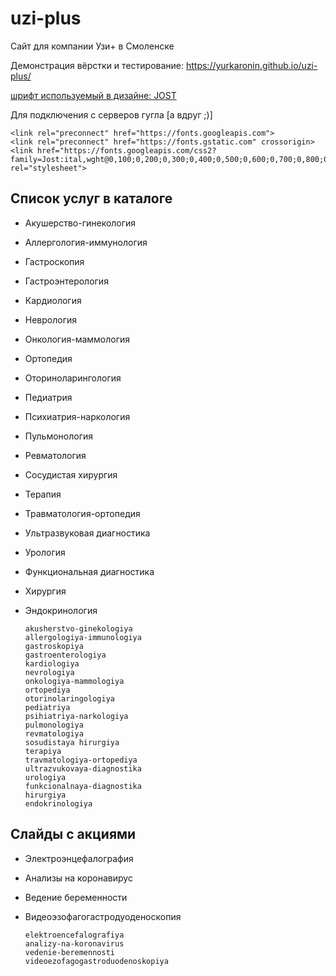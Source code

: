 # uzi-plus
 Сайт для компании Узи+ в Смоленске

 Демонстрация вёрстки и тестирование: https://yurkaronin.github.io/uzi-plus/

[шрифт используемый в дизайне: JOST](https://fonts.google.com/share?selection.family=Jost:wght@400;500;600)

Для подключения с серверов гугла [а вдруг ;)]

    <link rel="preconnect" href="https://fonts.googleapis.com">
    <link rel="preconnect" href="https://fonts.gstatic.com" crossorigin>
    <link href="https://fonts.googleapis.com/css2?family=Jost:ital,wght@0,100;0,200;0,300;0,400;0,500;0,600;0,700;0,800;0,900;1,100;1,200;1,300;1,400;1,500;1,600;1,700;1,800;1,900&display=swap" rel="stylesheet">

## Список услуг в каталоге

- Акушерство-гинекология
- Аллергология-иммунология
- Гастроскопия
- Гастроэнтерология
- Кардиология
- Неврология
- Онкология-маммология
- Ортопедия
- Оториноларингология
- Педиатрия
- Психиатрия-наркология
- Пульмонология
- Ревматология
- Сосудистая хирургия
- Терапия
- Травматология-ортопедия
- Ультразвуковая диагностика
- Урология
- Функциональная диагностика
- Хирургия
- Эндокринология

      akusherstvo-ginekologiya
      allergologiya-immunologiya
      gastroskopiya
      gastroenterologiya
      kardiologiya
      nevrologiya
      onkologiya-mammologiya
      ortopediya
      otorinolaringologiya
      pediatriya
      psihiatriya-narkologiya
      pulmonologiya
      revmatologiya
      sosudistaya hirurgiya
      terapiya
      travmatologiya-ortopediya
      ultrazvukovaya-diagnostika
      urologiya
      funkcionalnaya-diagnostika
      hirurgiya
      endokrinologiya

## Слайды с акциями

- Электроэнцефалография
- Анализы на коронавирус
- Ведение беременности
- Видеоэзофагогастродуоденоскопия

      elektroencefalografiya
      analizy-na-koronavirus
      vedenie-beremennosti
      videoezofagogastroduodenoskopiya
